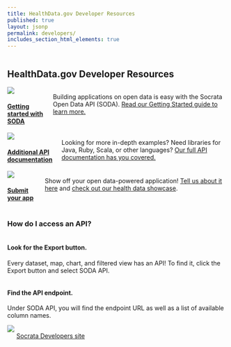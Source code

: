 ```yaml
---
title: HealthData.gov Developer Resources
published: true
layout: jsonp
permalink: developers/
includes_section_html_elements: true
---
```


<section id='resources'>
  <div class='row'>
    <div class='small-12 text-center columns'>
      <h2>HealthData.gov Developer Resources</h2>
    </div>
  </div>
  <div class='row'>
    <div class='small-12 medium-4 text-center columns resource'>
      <a href='http://dev.socrata.com/consumers/getting-started/' target='_blank'>
        <img class='res-img' src='/api/assets/25A973C7-59F9-487D-B081-736D9D0CD865'>
        <h4>Getting started with SODA</h4>
      </a>
      <p>
        Building applications on open data is easy with the Socrata Open Data API (SODA). <a href='http://dev.socrata.com/consumers/getting-started/' target='_blank'>Read our Getting Started guide to learn more.</a>
      </p>
    </div>
    <div class='small-12 medium-4 text-center columns resource'>
      <a href='http://dev.socrata.com/' target='_blank'>
        <img class='res-img' src='/api/assets/1C2AF03B-6C9B-45EC-9AC8-EEFE8A21B80C'>
        <h4>Additional API documentation</h4>
      </a>
      <p>
        Looking for more in-depth examples? Need libraries for Java, Ruby, Scala, or other languages? <a href='http://dev.socrata.com/' target='_blank'>Our full API documentation has you covered.</a>
      </p>
    </div>
    <div class='small-12 medium-4 text-center columns resource'>
      <a href='#' target='_blank'>
        <img class='res-img' src='/api/assets/A9AA41A3-7AC1-4698-B956-4E38CAF4F4E3'>
        <h4>Submit your app</h4>
      </a>
      <p>
        Show off your open data-powered application! <a href='#' target='_blank'>Tell us about it here</a> and <a href='/content/gallery'>check out our health data showcase</a>.
      </p>
    </div>
  </div>
</section>
<section id='api' class='section-alt'>
  <div class='row'>
    <div class='small-12 text-center columns'>
      <h3>How do I access an API?</h3>
    </div>
  </div>
  <div class='row collapse'>
    <div class='small-12 medium-2 columns'>
      <div class='api-text api-text-right'>
        <h4 class='api-text-header'>Look for the Export button.</h4>
        <p>Every dataset, map, chart, and filtered view has an API! To find it, click the Export button and select SODA API.</p>
      </div>
    </div>
    <div class='small-12 medium-2 medium-push-8 text-left columns'>
      <div class='api-text'>
        <h4 class='api-text-header'>Find the API endpoint.</h4>
        <p>Under SODA API, you will find the endpoint URL as well as a list of available column names.</p>
      </div>
    </div>
    <div class='small-12 medium-8 medium-pull-2 text-center columns'>
      <img src='/api/assets/A5EFE5FE-C4B2-48D8-8083-22C618D60465?apiAccessSwitchedArrows.png' id='arrows' class='hide-for-small'>
      <img src='/api/assets/C75F0D46-18A5-4CAD-9D2E-CF52F8C4702B' style='display:none;' id='sans-arrows' class='show-for-small'>
    </div>
  </div>
  <div class='row spacer'>
    <div class='small-12 text-center columns'>
      <br />
      <a href='http://dev.socrata.com/' class='fndtn-button small'>Socrata Developers site <span class='fa fa-external-link-square'></span></a>
    </div>
  </div>
</section>

